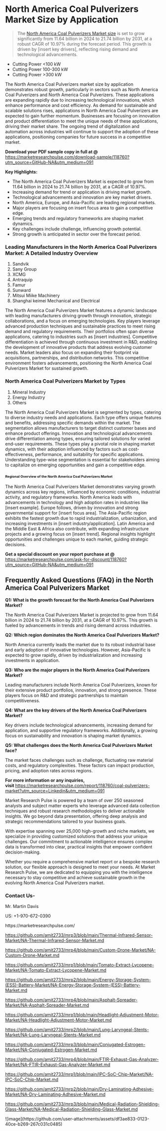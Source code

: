 <h1>North America Coal Pulverizers Market&nbsp;Size by Application</h1><blockquote><p>The <a href="https://marketresearchpulse.com/download-sample/118760?utm_source=GitHub-NA&amp;utm_medium=091">North America Coal Pulverizers Market size</a> is set to grow significantly from 11.64 billion in 2024 to 21.74 billion by 2031, at a robust CAGR of 10.97% during the forecast period. This growth is driven by [insert key drivers], reflecting rising demand and technological advancements.</p></blockquote><ul><li>Cutting Power <100 kW<li> Cutting Power 100-300 kW<li> Cutting Power >300 kW</li></ul><p>The North America Coal Pulverizers market size by application demonstrates robust growth, particularly in sectors such as North America Coal Pulverizers and North America Coal Pulverizers. These applications are expanding rapidly due to increasing technological innovations, which enhance performance and cost efficiency. As demand for sustainable and scalable solutions rises, applications in North America Coal Pulverizers are expected to gain further momentum. Businesses are focusing on innovation and product differentiation to meet the unique needs of these applications, driving their market share. The ongoing trend of digitalization and automation across industries will continue to support the adoption of these applications, positioning companies for future success in a competitive market.</p><p><strong>Download your PDF sample copy in full at @ </strong><a href="https://marketresearchpulse.com/download-sample/118760?utm_source=GitHub-NA&amp;utm_medium=091">https://marketresearchpulse.com/download-sample/118760?utm_source=GitHub-NA&amp;utm_medium=091</a></p><p><strong>Key Highlights: </strong></p><ul><li>The North America Coal Pulverizers Market is expected to grow from 11.64 billion in 2024 to 21.74 billion by 2031, at a CAGR of 10.97%.</li><li>Increasing demand for trend or application is driving market growth.</li><li>Technological advancements and innovation are key market drivers.</li><li>North America, Europe, and Asia-Pacific are leading regional markets.</li><li>Major players are focusing on insert focus area to gain a competitive edge.</li><li>Emerging trends and regulatory frameworks are shaping market dynamics.</li><li>Key challenges include challenge, influencing growth potential.</li><li>Strong growth is anticipated in sector over the forecast period.</li></ul><h3>Leading Manufacturers in the North America Coal Pulverizers Market: A Detailed Industry Overview</h3><ol><li>Sandvik</li><li>Sany Group</li><li>XCMG</li><li>Antraquip</li><li>Famur</li><li>Sunward</li><li>Mitsui Miike Machinery</li><li>Shanghai keimei Mechanical and Electrical</li></ol><div class="flex max-w-full flex-col flex-grow"><div class="min-h-8 text-message flex w-full flex-col items-end gap-2 whitespace-normal break-words [.text-message+&amp;]:mt-5" dir="auto" data-message-author-role="assistant" data-message-id="fd8432e4-4910-450d-b182-61b7bfb0a01f" data-message-model-slug="gpt-4o"><div class="flex w-full flex-col gap-1 empty:hidden first:pt-[3px]"><div class="markdown prose w-full break-words dark:prose-invert light"><p>The North America Coal Pulverizers Market features a dynamic landscape with leading manufacturers driving growth through innovation, strategic collaborations, and a focus on emerging technologies. Key players leverage advanced production techniques and sustainable practices to meet rising demand and regulatory requirements. Their portfolios often span diverse applications, catering to industries such as [insert industries]. Competitive differentiation is achieved through continuous investment in R&amp;D, enabling the development of innovative products that address evolving customer needs. Market leaders also focus on expanding their footprint via acquisitions, partnerships, and distribution networks. This competitive environment fosters advancements, positioning the North America Coal Pulverizers Market for sustained growth.</p></div></div></div></div><h3>North America Coal Pulverizers Market by Types</h3><ol><li>Mineral Industry<li> Energy Industry<li> Others</li></ol><div class="flex max-w-full flex-col flex-grow"><div class="min-h-8 text-message flex w-full flex-col items-end gap-2 whitespace-normal break-words [.text-message+&amp;]:mt-5" dir="auto" data-message-author-role="assistant" data-message-id="084470be-0bb7-4664-bddf-5156b4f41249" data-message-model-slug="gpt-4o-mini"><div class="flex w-full flex-col gap-1 empty:hidden first:pt-[3px]"><div class="markdown prose w-full break-words dark:prose-invert light"><p>The North America Coal Pulverizers Market is segmented by types, catering to diverse industry needs and applications. Each type offers unique features and benefits, addressing specific demands within the market. The segmentation allows manufacturers to target distinct customer bases and enhance product offerings. Innovation and technological advancements drive differentiation among types, ensuring tailored solutions for varied end-user requirements. These types play a pivotal role in shaping market dynamics, with their adoption influenced by factors such as cost-effectiveness, performance, and suitability for specific applications. Understanding type-wise segmentation is essential for stakeholders aiming to capitalize on emerging opportunities and gain a competitive edge.</p></div></div></div></div><h3><span style="font-size: 11px;">Regional Overview of the North America Coal Pulverizers Market</span></h3><div class="flex max-w-full flex-col flex-grow"><div class="min-h-8 text-message flex w-full flex-col items-end gap-2 whitespace-normal break-words [.text-message+&amp;]:mt-5" dir="auto" data-message-author-role="assistant" data-message-id="e9038762-ce64-4e30-91c9-9bd413514231" data-message-model-slug="gpt-4o-mini"><div class="flex w-full flex-col gap-1 empty:hidden first:pt-[3px]"><div class="markdown prose w-full break-words dark:prose-invert light"><p>The North America Coal Pulverizers Market demonstrates varying growth dynamics across key regions, influenced by economic conditions, industrial activity, and regulatory frameworks. North America leads with advancements in technology and high adoption rates in industries like [insert example]. Europe follows, driven by innovation and strong governmental support for [insert focus area]. The Asia-Pacific region exhibits the fastest growth due to rapid industrialization, urbanization, and increasing investments in [insert industry/application]. Latin America and the Middle East &amp; Africa also contribute, with expanding infrastructure projects and a growing focus on [insert trend]. Regional insights highlight opportunities and challenges unique to each market, guiding strategic decisions.</p></div></div></div></div><p><strong>Get a special discount on your report purchase at @ </strong><a href="https://marketresearchpulse.com/ask-for-discount/118760?utm_source=GitHub-NA&amp;utm_medium=091">https://marketresearchpulse.com/ask-for-discount/118760?utm_source=GitHub-NA&amp;utm_medium=091</a></p><h2>Frequently Asked Questions (FAQ) in the North America Coal Pulverizers Market</h2><p><strong>Q1: What is the growth forecast for the North America Coal Pulverizers Market?</strong></p><p>The North America Coal Pulverizers Market is projected to grow from 11.64 billion in 2024 to 21.74 billion by 2031, at a CAGR of 10.97%. This growth is fueled by advancements in trends and rising demand across industries.</p><p><strong>Q2: Which region dominates the North America Coal Pulverizers Market?</strong></p><p>North America currently leads the market due to its robust industrial base and early adoption of innovative technologies. However, Asia-Pacific is expected to grow rapidly, driven by industrialization and increasing investments in application.</p><p><strong>Q3: Who are the major players in the North America Coal Pulverizers Market?</strong></p><p>Leading manufacturers include North America Coal Pulverizers, known for their extensive product portfolios, innovation, and strong presence. These players focus on R&amp;D and strategic partnerships to maintain competitiveness.</p><p><strong>Q4: What are the key drivers of the North America Coal Pulverizers Market?</strong></p><p>Key drivers include technological advancements, increasing demand for application, and supportive regulatory frameworks. Additionally, a growing focus on sustainability and innovation is shaping market dynamics.</p><p><strong>Q5: What challenges does the North America Coal Pulverizers Market face?</strong></p><p>The market faces challenges such as challenge, fluctuating raw material costs, and regulatory complexities. These factors can impact production, pricing, and adoption rates across regions.</p><p><strong>For more information or any inquiries, visit&nbsp;</strong><a href="https://marketresearchpulse.com/report/118760/coal-pulverizers-market?utm_source=Linkedin&utm_medium=091">https://marketresearchpulse.com/report/118760/coal-pulverizers-market?utm_source=Linkedin&utm_medium=091</a></p><p>Market Research Pulse is powered by a team of over 250 seasoned analysts and subject matter experts who leverage advanced data collection techniques and robust research methodologies to deliver actionable insights. We go beyond data presentation, offering deep analysis and strategic recommendations tailored to your business goals.</p><p>With expertise spanning over 25,000 high-growth and niche markets, we specialize in providing customized solutions that address your unique challenges. Our commitment to actionable intelligence ensures complex data is transformed into clear, practical insights that empower confident decision-making.</p><p>Whether you require a comprehensive market report or a bespoke research solution, our flexible approach is designed to meet your needs. At Market Research Pulse, we are dedicated to equipping you with the intelligence necessary to stay competitive and achieve sustainable growth in the evolving North America Coal Pulverizers market.</p><h3><strong>Contact Us-</strong></h3><p>Mr. Martin Davis</p><p>US: +1-970-672-0390</p><p>https://marketresearchpulse.com/</p><p><a href="https://github.com/amit2733/mrp3/blob/main/Thermal-Infrared-Sensor-Market/NA-Thermal-Infrared-Sensor-Market.md">https://github.com/amit2733/mrp3/blob/main/Thermal-Infrared-Sensor-Market/NA-Thermal-Infrared-Sensor-Market.md</a></p><p><a href="https://github.com/amit2733/mrp4/blob/main/Custom-Drone-Market/NA-Custom-Drone-Market.md">https://github.com/amit2733/mrp4/blob/main/Custom-Drone-Market/NA-Custom-Drone-Market.md</a></p><p><a href="https://github.com/amit2733/mrp1/blob/main/Tomato-Extract-Lycopene-Market/NA-Tomato-Extract-Lycopene-Market.md">https://github.com/amit2733/mrp1/blob/main/Tomato-Extract-Lycopene-Market/NA-Tomato-Extract-Lycopene-Market.md</a></p><p><a href="https://github.com/amit2733/mrp2/blob/main/Energy-Storage-System-(ESS)-Battery-Market/NA-Energy-Storage-System-(ESS)-Battery-Market.md">https://github.com/amit2733/mrp2/blob/main/Energy-Storage-System-(ESS)-Battery-Market/NA-Energy-Storage-System-(ESS)-Battery-Market.md</a></p><p><a href="https://github.com/amit2733/mrp4/blob/main/Asphalt-Spreader-Market/NA-Asphalt-Spreader-Market.md">https://github.com/amit2733/mrp4/blob/main/Asphalt-Spreader-Market/NA-Asphalt-Spreader-Market.md</a></p><p><a href="https://github.com/amit2733/mrp1/blob/main/Headlight-Adjustment-Motor-Market/NA-Headlight-Adjustment-Motor-Market.md">https://github.com/amit2733/mrp1/blob/main/Headlight-Adjustment-Motor-Market/NA-Headlight-Adjustment-Motor-Market.md</a></p><p><a href="https://github.com/amit2733/mrp2/blob/main/Lung-Laryngeal-Stents-Market/NA-Lung-Laryngeal-Stents-Market.md">https://github.com/amit2733/mrp2/blob/main/Lung-Laryngeal-Stents-Market/NA-Lung-Laryngeal-Stents-Market.md</a></p><p><a href="https://github.com/amit2733/mrp3/blob/main/Conjugated-Estrogen-Market/NA-Conjugated-Estrogen-Market.md">https://github.com/amit2733/mrp3/blob/main/Conjugated-Estrogen-Market/NA-Conjugated-Estrogen-Market.md</a></p><p><a href="https://github.com/amit2733/mrp4/blob/main/FTIR-Exhaust-Gas-Analyzer-Market/NA-FTIR-Exhaust-Gas-Analyzer-Market.md">https://github.com/amit2733/mrp4/blob/main/FTIR-Exhaust-Gas-Analyzer-Market/NA-FTIR-Exhaust-Gas-Analyzer-Market.md</a></p><p><a href="https://github.com/amit2733/mrp1/blob/main/IPC-SoC-Chip-Market/NA-IPC-SoC-Chip-Market.md">https://github.com/amit2733/mrp1/blob/main/IPC-SoC-Chip-Market/NA-IPC-SoC-Chip-Market.md</a></p><p><a href="https://github.com/amit2733/mrp2/blob/main/Dry-Laminating-Adhesive-Market/NA-Dry-Laminating-Adhesive-Market.md">https://github.com/amit2733/mrp2/blob/main/Dry-Laminating-Adhesive-Market/NA-Dry-Laminating-Adhesive-Market.md</a></p><p><a href="https://github.com/amit2733/mrp3/blob/main/Medical-Radiation-Shielding-Glass-Market/NA-Medical-Radiation-Shielding-Glass-Market.md">https://github.com/amit2733/mrp3/blob/main/Medical-Radiation-Shielding-Glass-Market/NA-Medical-Radiation-Shielding-Glass-Market.md</a></p>
![image](https://github.com/user-attachments/assets/df3ae833-0123-40ce-b269-267c031c0485)
